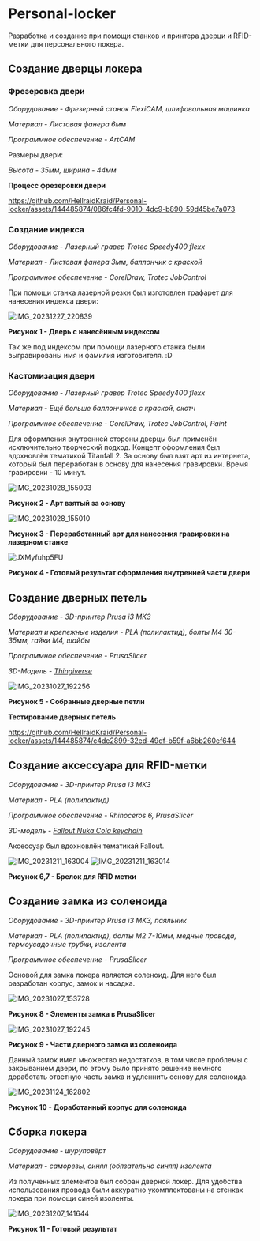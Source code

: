 # Personal-locker

Разработка и создание при помощи станков и принтера дверци и RFID-метки для персонального локера.

## Создание дверцы локера

### Фрезеровка двери

*Оборудование - Фрезерный станок FlexiCAM, шлифовальная машинка*

*Материал - Листовая фанера 6мм*

*Программное обеспечение -  ArtCAM*

Размеры двери:

*Высота - 35мм, ширина - 44мм*

**Процесс фрезеровки двери**

https://github.com/HellraidKraid/Personal-locker/assets/144485874/086fc4fd-9010-4dc9-b890-59d45be7a073

### Создание индекса

*Оборудование - Лазерный гравер Trotec Speedy400 flexx*

*Материал - Листовая фанера 3мм, баллончик с краской*

*Программное обеспечение -  CorelDraw, Trotec JobControl*

При помощи станка лазерной резки был изготовлен трафарет для нанесения индекса двери:

![IMG_20231227_220839](https://github.com/HellraidKraid/Personal-locker/assets/144485874/dcbed977-baf8-4a90-bdef-0ab33032ce79)

**Рисунок 1 - Дверь с нанесённым индексом**

Так же под индексом при помощи лазерного станка были выгравированы имя и фамилия изготовителя. :D

### Кастомизация двери

*Оборудование - Лазерный гравер Trotec Speedy400 flexx*

*Материал - Ещё больше баллончиков с краской, скотч*

*Программное обеспечение -  CorelDraw, Trotec JobControl, Paint*

Для оформления внутренней стороны дверцы был применён исключительно творческий подход.
Концепт оформления был вдохновлён тематикой Titanfall 2. За основу был взят арт из интернета, который был переработан в основу для нанесения гравировки. Время гравировки - 10 минут.

![IMG_20231028_155003](https://github.com/HellraidKraid/Personal-locker/assets/144485874/eab3af42-82a4-4532-8f0f-1e7615ff9f73)

**Рисунок 2 - Арт взятый за основу**

![IMG_20231028_155010](https://github.com/HellraidKraid/Personal-locker/assets/144485874/86ce9b23-8510-4067-8339-cd44cba18c59)

**Рисунок 3 - Переработанный арт для нанесения гравировки на лазерном станке**

![JXMyfuhp5FU](https://github.com/HellraidKraid/Personal-locker/assets/144485874/8987e34b-889c-4c6f-9b4a-5f97ed24017f)

**Рисунок 4 - Готовый результат оформления внутренней части двери**

## Создание дверных петель

*Оборудование - 3D-принтер Prusa i3 MK3*

*Материал и крепежные изделия - PLA (полилактид), болты М4 30-35мм, гайки М4, шайбы*

*Программное обеспечение - PrusaSlicer*

*3D-Модель - [Thingiverse](https://www.thingiverse.com/thing:2401035)*

![IMG_20231027_192256](https://github.com/HellraidKraid/Personal-locker/assets/144485874/9bdd6c11-c048-4e8a-ac39-42f2421937ec)

**Рисунок 5 - Собранные дверные петли**

**Тестирование дверных петель**

https://github.com/HellraidKraid/Personal-locker/assets/144485874/c4de2899-32ed-49df-b59f-a6bb260ef644

## Создание аксессуара для RFID-метки

*Оборудование - 3D-принтер Prusa i3 MK3*

*Материал - PLA (полилактид)*

*Программное обеспечение - Rhinoceros 6, PrusaSlicer*

*3D-модель - [Fallout Nuka Cola keychain](https://www.thingiverse.com/thing:2059192)*

Аксессуар был вдохновлён тематикай Fallout.

![IMG_20231211_163004](https://github.com/HellraidKraid/Personal-locker/assets/144485874/cf40ea7f-4562-42f6-af4a-b432389a3ade)
![IMG_20231211_163014](https://github.com/HellraidKraid/Personal-locker/assets/144485874/c8eccef0-9571-4fc0-80ed-d93180c1d111)

**Рисунок 6,7 - Брелок для RFID метки**

## Создание замка из соленоида

*Оборудование - 3D-принтер Prusa i3 MK3, паяльник*

*Материал - PLA (полилактид), болты М2 7-10мм, медные провода, термоусадочные трубки, изолента*

*Программное обеспечение - PrusaSlicer*

Основой для замка локера является соленоид. Для него был разработан корпус, замок и насадка.

![IMG_20231027_153728](https://github.com/HellraidKraid/Personal-locker/assets/144485874/31fe4503-a260-41a9-9d48-e1fd230402db)

**Рисунок 8 - Элементы замка в PrusaSlicer**

![IMG_20231027_192245](https://github.com/HellraidKraid/Personal-locker/assets/144485874/eb877684-26ae-498e-8123-8b655737bd15)

**Рисунок 9 - Части дверного замка из соленоида**

Данный замок имел множество недостатков, в том числе проблемы с закрыванием двери, по этому было принято решение немного доработать ответную часть замка и удленнить основу для соленоида.

![IMG_20231124_162802](https://github.com/HellraidKraid/Personal-locker/assets/144485874/f0aa77b8-0320-43a6-ac58-0622b334822a)

**Рисунок 10 - Доработанный корпус для соленоида**

## Сборка локера

*Оборудование - шуруповёрт*

*Материал - саморезы, синяя (обязательно синяя) изолента*

Из полученных элементов был собран дверной локер. Для удобства использования провода были аккуратно укомплектованы на стенках локера при помощи синей изоленты.

![IMG_20231207_141644](https://github.com/HellraidKraid/Personal-locker/assets/144485874/876e15db-12ed-44d8-80bc-fcd828666f74)

**Рисунок 11 - Готовый результат**
